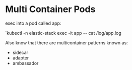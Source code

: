# Multi Container Pods



exec into a pod called app:

`kubectl -n elastic-stack exec -it app -- cat /log/app.log

Also know that there are multicontainer patterns known as:
- sidecar
- adapter
- ambassador
